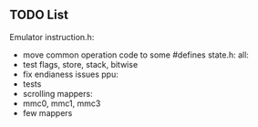 ## TODO List
Emulator
instruction.h:
* move common operation code to some #defines
state.h:
all:
* test flags, store, stack, bitwise
* fix endianess issues
ppu:
* tests
* scrolling
mappers:
* mmc0, mmc1, mmc3
* few mappers
